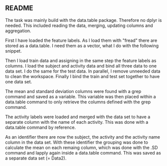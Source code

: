 ## README

The task was mainly build with the data.table package. Therefore no dplyr is needed. This included reading the data, merging, updating columns and aggregation.

First I have loaded the feature labels. As I load them with "fread" there are stored as a data.table. I need them as a vector, what I do with the following snippet.

Then I load train data and assigning in the same step the feature labels as columns. I load the subject and activity data and bind all three data to one data set. I do the same for the test data. 
In parallel, I remove unneeded data to clean the workspace. Finally I bind the train and test set together to have one data set.

The mean and standard deviation columns were found with a grep command and saved as a variable. This variable was then placed within a data.table command to only retrieve the columns defined with the grep command.

The activity labels were loaded and merged with the data set to have a separate column with the name of each activity. This was done with a data.table command by reference.

As an identifier there are now the subject, the activity and the activity name column in the data set. With these identifier the grouping was done to calculate the mean on each remaing column, which was done
with the .SD command and lapply again inside a data.table command. This was saved as a separate data set (= Data2).




